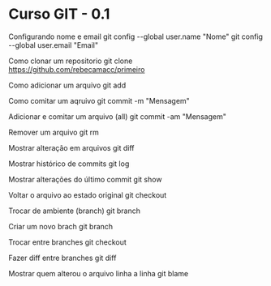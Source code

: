 Curso GIT - 0.1
===============

Configurando nome e email
git config --global user.name "Nome"
git config --global user.email "Email"

Como clonar um repositorio
git clone https://github.com/rebecamacc/primeiro

Como adicionar um arquivo
git add <arquivo>

Como comitar um aqruivo
git commit -m "Mensagem"

Adicionar e comitar um arquivo (all)
git commit -am "Mensagem"

Remover um arquivo
git rm <arquivo>

Mostrar alteração em arquivos
git diff

Mostrar histórico de commits
git log

Mostrar alterações do último commit
git show

Voltar o arquivo ao estado original
git checkout

Trocar de ambiente (branch)
git branch

Criar um novo brach
git branch <nome do branch>

Trocar entre branches
git checkout <branch>

Fazer diff entre branches
git diff <branch1> <branch2>

Mostrar quem alterou o arquivo linha a linha
git blame <arquivo>
